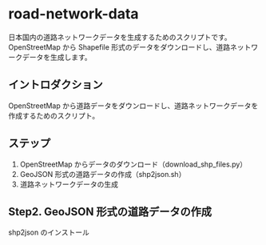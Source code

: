 # road-network-data

日本国内の道路ネットワークデータを生成するためのスクリプトです。
OpenStreetMap から Shapefile 形式のデータをダウンロードし、道路ネットワークデータを生成します。

## イントロダクション

OpenStreetMap から道路データをダウンロードし、道路ネットワークデータを作成するためのスクリプト。

## ステップ

1. OpenStreetMap からデータのダウンロード（download_shp_files.py）
2. GeoJSON 形式の道路データの作成（shp2json.sh）
3. 道路ネットワークデータの生成

## Step2. GeoJSON 形式の道路データの作成
shp2json のインストール
